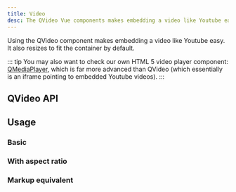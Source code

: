 ```yaml
---
title: Video
desc: The QVideo Vue components makes embedding a video like Youtube easy. It also resizes to fit the container by default.
---
```


Using the QVideo component makes embedding a video like Youtube easy. It also resizes to fit the container by default.

::: tip
You may also want to check our own HTML 5 video player component: [QMediaPlayer](https://github.com/quasarframework/app-extension-qmediaplayer), which is far more advanced than QVideo (which essentially is an iframe pointing to embedded Youtube videos).
:::

## QVideo API
<doc-api file="QVideo" />

## Usage

### Basic
<doc-example title="Basic" file="QVideo/Basic" />

### With aspect ratio <q-badge align="top" color="brand-primary" label="v1.7+" />

<doc-example title="With aspect ratio" file="QVideo/Ratio" />

### Markup equivalent
<doc-example title="HTML markup" file="QVideo/HtmlMarkup" />
